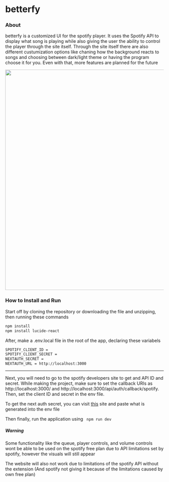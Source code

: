 # betterfy

### About
betterfy is a customized UI for the spotify player. It uses the Spotify API to display what song is playing while also giving the user the ability to control the player through the site itself. Through the site itself there are also different custumization options like chaning how the background reacts to songs and choosing between dark/light theme or having the program choose it for you. Even with that, more features are planned for the future

<p align="center">
    <img width="700" src="https://github.com/retekant/betterfy/blob/main/public/IMG_1071.jpg?raw=true">
</p>

### How to Install and Run 

Start off by cloning the repository or downloading the file and unzipping, then running these commands

```bash
npm install
npm install lucide-react
```

After, make a .env.local file in the root of the app, declaring these variabels
```bash
SPOTIFY_CLIENT_ID = 
SPOTIFY_CLIENT_SECRET = 
NEXTAUTH_SECRET = 
NEXTAUTH_URL = http://localhost:3000
```
---
Next, you will need to go to the spotify developers site to get and API ID and secret. While making the project, make sure to set the callback URIs as http://localhost:3000/ and http://localhost:3000/api/auth/callback/spotify. Then, set the client ID and secret in the env file. 

To get the next auth secret, you can visit [this](https://auth-secret-gen.vercel.app) site and paste what is generated into the env file 

Then finally, run the application using ` npm run dev` 


##### Warning
Some functionality like the queue, player controls, and volume controls wont be able to be used on the spotify free plan due to API limitations set by spotify, however the visuals will still appear

The website will also not work due to limitations of the spotify API without the extension (And spotify not giving it because of the limitations caused by own free plan)
